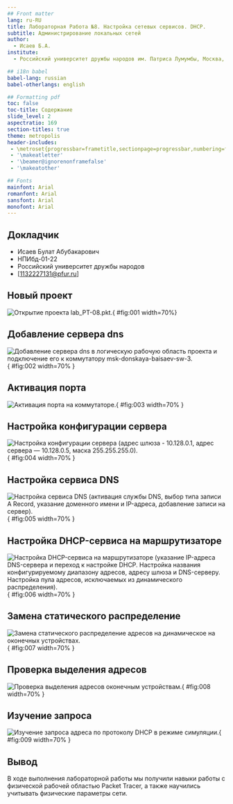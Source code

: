 ```yaml
---
## Front matter
lang: ru-RU
title: Лабораторная Работа №8. Настройка сетевых сервисов. DHCP.
subtitle: Администрирование локальных сетей
author:
  - Исаев Б.А.
institute:
  - Российский университет дружбы народов им. Патриса Лумумбы, Москва, Россия

## i18n babel
babel-lang: russian
babel-otherlangs: english

## Formatting pdf
toc: false
toc-title: Содержание
slide_level: 2
aspectratio: 169
section-titles: true
theme: metropolis
header-includes:
 - \metroset{progressbar=frametitle,sectionpage=progressbar,numbering=fraction}
 - '\makeatletter'
 - '\beamer@ignorenonframefalse'
 - '\makeatother'

## Fonts
mainfont: Arial
romanfont: Arial
sansfont: Arial
monofont: Arial
---
```



## Докладчик


  * Исаев Булат Абубакарович
  * НПИбд-01-22
  * Российский университет дружбы народов
  * [1132227131@pfur.ru]


## Новый проект

![Открытие проекта lab_PT-08.pkt.](Images/1.png){ #fig:001 width=70%}


## Добавление сервера dns

![Добавление сервера dns в логическую рабочую область проекта и подключение его к коммутатору msk-donskaya-baisaev-sw-3.](Images/2.png){ #fig:002 width=70% }


## Активация порта

![Активация порта на коммутаторе.](Images/3.png){ #fig:003 width=70% }


## Настройка конфигурации сервера

![Настройка конфигурации сервера (адрес шлюза - 10.128.0.1, адрес сервера — 10.128.0.5, маска 255.255.255.0).](Images/4.png){ #fig:004 width=70% }


## Настройка сервиса DNS

![Настройка сервиса DNS (активация службы DNS, выбор типа записи A Record, указание доменного имени и IP-адреса, добавление записи на сервер). ](Images/5.png){ #fig:005 width=70% }


## Настройка DHCP-сервиса на маршрутизаторе

![Настройка DHCP-сервиса на маршрутизаторе (указание IP-адреса DNS-сервера и переход к настройке DHCP. Настройка названия конфигурируемому диапазону адресов, адресу шлюза и DNS-серверу. Настройка пула адресов, исключаемых из динамического распределения).](Images/6.png){ #fig:006 width=70% }


## Замена статического распределение

![Замена статического распределение адресов на динамическое на оконечных устройствах.](Images/7.png){ #fig:007 width=70% }


## Проверка выделения адресов

![Проверка выделения адресов оконечным устройствам.](Images/8.png){ #fig:008 width=70% }


## Изучение запроса

![Изучение запроса адреса по протоколу DHCP в режиме симуляции.](Images/9.png){ #fig:009 width=70% }


## Вывод
В ходе выполнения лабораторной работы мы получили навыки работы с физической рабочей областью Packet Tracer, а также научились учитывать физические параметры сети.
